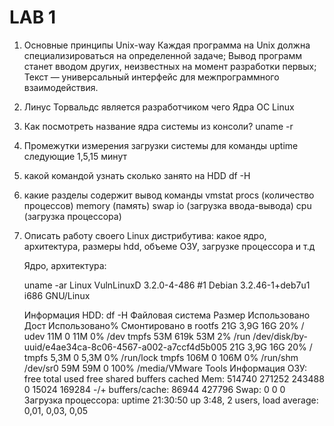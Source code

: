 # LAB 1
1. 	Основные принципы Unix-way 
	Каждая программа на Unix должна специализироваться на определенной задаче;
    	Вывод программ станет вводом других, неизвестных на момент разработки первых;
    	Текст — универсальный интерфейс для межпрограммного взаимодействия.
2. 	Линус Торвальдс является разработчиком чего
    	Ядра ОС Linux 
3. 	Как посмотреть  название ядра системы из консоли?
	uname -r
	
4. 	Промежутки измерения загрузки системы для команды uptime следующие
	1,5,15 минут
	
5. 	какой командой узнать сколько занято на HDD
	df -H
	
6. 	какие разделы содержит вывод команды vmstat
	procs (количество процессов)
	memory (память)
	swap
	io (загрузка ввода-вывода)
	cpu (загрузка процессора)
	
7. Описать работу своего Linux дистрибутива: какое ядро, архитектура, размеры hdd, объеме ОЗУ, загрузке процессора и т.д

 	Ядро, архитектура:
	
  	uname -ar
  	Linux VulnLinuxD 3.2.0-4-486 #1 Debian 3.2.46-1+deb7u1 i686 GNU/Linux
	
 	Информация HDD:
  	df -H
	Файловая система                                       Размер Использовано  Дост Использовано% Cмонтировано в
	rootfs                                                    21G         3,9G   16G           20% /
	udev                                                      11M            0   11M            0% /dev
	tmpfs                                                     53M         619k   53M            2% /run
	/dev/disk/by-uuid/e4ae34ca-8c06-4567-a002-a7ccf4d5b005    21G         3,9G   16G           20% /
	tmpfs                                                    5,3M            0  5,3M            0% /run/lock
	tmpfs                                                    106M            0  106M            0% /run/shm
	/dev/sr0                                                  59M          59M     0          100% /media/VMware Tools
	Информация ОЗУ:
	free 
	       total       used       free     shared    buffers     cached
	Mem:        514740     271252     243488          0      15024     169284
	-/+ buffers/cache:      86944     427796
	Swap:            0          0          0
	Загрузка процессора:
	uptime
	21:30:50 up  3:48,  2 users,  load average: 0,01, 0,03, 0,05

  
  
